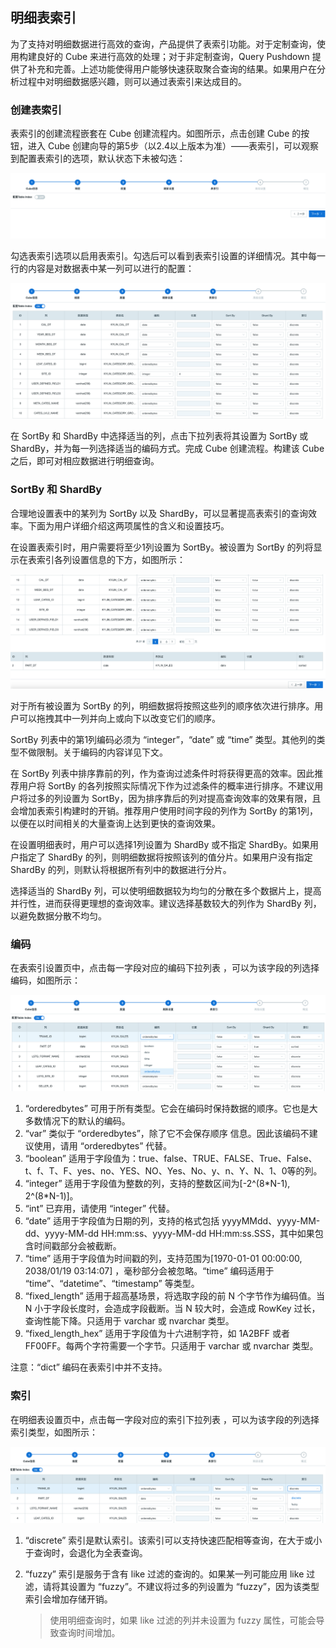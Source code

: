 ## 明细表索引

为了支持对明细数据进行高效的查询，产品提供了表索引功能。对于定制查询，使用构建良好的 Cube 来进行高效的处理；对于非定制查询，Query Pushdown 提供了补充和完善。上述功能使得用户能够快速获取聚合查询的结果。如果用户在分析过程中对明细数据感兴趣，则可以通过表索引来达成目的。



### 创建表索引

表索引的创建流程嵌套在 Cube 创建流程内。如图所示，点击创建 Cube 的按钮，进入 Cube 创建向导的第5步（以2.4以上版本为准）——表索引，可以观察到配置表索引的选项，默认状态下未被勾选：

![创建 Cube 流程](images/table_index/table_index_disable.png)

勾选表索引选项以启用表索引。勾选后可以看到表索引设置的详细情况。其中每一行的内容是对数据表中某一列可以进行的配置：

![设置表索引](images/table_index/table_index_enable.png)

在 SortBy 和 ShardBy 中选择适当的列，点击下拉列表将其设置为 SortBy 或 ShardBy，并为每一列选择适当的编码方式。完成 Cube 创建流程。构建该 Cube 之后，即可对相应数据进行明细查询。



### SortBy 和 ShardBy

合理地设置表中的某列为 SortBy 以及 ShardBy，可以显著提高表索引的查询效率。下面为用户详细介绍这两项属性的含义和设置技巧。

在设置表索引时，用户需要将至少1列设置为 SortBy。被设置为 SortBy 的列将显示在表索引各列设置信息的下方，如图所示：

![SortBy 列](images/table_index/table_index_sortby.png)

对于所有被设置为 SortBy 的列，明细数据将按照这些列的顺序依次进行排序。用户可以拖拽其中一列并向上或向下以改变它们的顺序。

SortBy 列表中的第1列编码必须为 “integer”，“date” 或 “time” 类型。其他列的类型不做限制。关于编码的内容详见下文。

在 SortBy 列表中排序靠前的列，作为查询过滤条件时将获得更高的效率。因此推荐用户将 SortBy 的各列按照实际情况下作为过滤条件的概率进行排序。不建议用户将过多的列设置为 SortBy，因为排序靠后的列对提高查询效率的效果有限，且会增加表索引构建时的开销。推荐用户使用时间字段的列作为 SortBy 的第1列，以便在以时间相关的大量查询上达到更快的查询效果。

在设置明细表时，用户可以选择1列设置为 ShardBy 或不指定 ShardBy。如果用户指定了 ShardBy 的列，则明细数据将按照该列的值分片。如果用户没有指定 ShardBy 的列，则默认将根据所有列中的数据进行分片。

选择适当的 ShardBy 列，可以使明细数据较为均匀的分散在多个数据片上，提高并行性，进而获得更理想的查询效率。建议选择基数较大的列作为 ShardBy 列，以避免数据分散不均匀。



### 编码

在表索引设置页中，点击每一字段对应的编码下拉列表 ，可以为该字段的列选择编码，如图所示：

![表索引设置编码](images/table_index/table_index_encode.png)

1. “orderedbytes” 可用于所有类型。它会在编码时保持数据的顺序。它也是大多数情况下的默认的编码。
2. “var” 类似于 “orderedbytes”，除了它不会保存顺序 信息。因此该编码不建议使用，请用 “orderedbytes” 代替。 
3. “boolean” 适用于字段值为：true、false、TRUE、FALSE、True、False、t、f、T、F、yes、no、YES、NO、Yes、No、y、n、Y、N、1、0等的列。
4. “integer” 适用于字段值为整数的列，支持的整数区间为[-2^(8\*N-1), 2^(8*N-1)]。 
5. “int” 已弃用，请使用 “integer” 代替。 
6. “date” 适用于字段值为日期的列，支持的格式包括 yyyyMMdd、yyyy-MM-dd、yyyy-MM-dd HH:mm:ss、yyyy-MM-dd HH:mm:ss.SSS，其中如果包含时间戳部分会被截断。
7. “time” 适用于字段值为时间戳的列，支持范围为[1970-01-01 00:00:00, 2038/01/19 03:14:07] ，毫秒部分会被忽略。“time” 编码适用于 “time”、“datetime”、“timestamp” 等类型。
8. “fixed_length” 适用于超高基场景，将选取字段的前 N 个字节作为编码值。当 N 小于字段长度时，会造成字段截断。当 N 较大时，会造成 RowKey 过长，查询性能下降。只适用于 varchar 或 nvarchar 类型。
9. “fixed_length_hex” 适用于字段值为十六进制字符，如 1A2BFF 或者 FF00FF。每两个字符需要一个字节。只适用于 varchar 或 nvarchar 类型。

注意：“dict” 编码在表索引中并不支持。



### 索引

在明细表设置页中，点击每一字段对应的索引下拉列表 ，可以为该字段的列选择索引类型，如图所示：

![选择索引类型](images/table_index/table_index_index.png)

1. “discrete” 索引是默认索引。该索引可以支持快速匹配相等查询，在大于或小于查询时，会退化为全表查询。

2. “fuzzy” 索引是服务于含有 like 过滤的查询的。如果某一列可能应用 like 过滤，请将其设置为 “fuzzy”。不建议将过多的列设置为 “fuzzy”，因为该类型索引会增加存储开销。

   > 使用明细查询时，如果 like 过滤的列并未设置为 fuzzy 属性，可能会导致查询时间增加。
